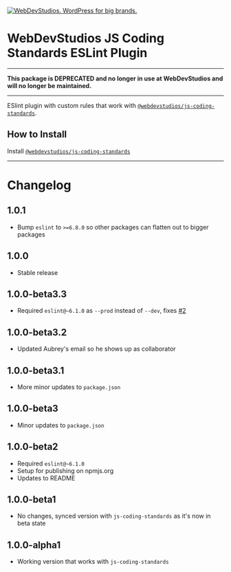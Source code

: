 <a href="https://webdevstudios.com/contact/"><img src="https://webdevstudios.com/wp-content/uploads/2018/04/wds-github-banner.png" alt="WebDevStudios. WordPress for big brands."></a>

# WebDevStudios JS Coding Standards ESLint Plugin

----

**This package is DEPRECATED and no longer in use at WebDevStudios and will no longer be maintained.**

----

ESlint plugin with custom rules that work with [`@webdevstudios/js-coding-standards`](https://github.com/WebDevStudios/js-coding-standards).

## How to Install

Install [`@webdevstudios/js-coding-standards`](https://github.com/WebDevStudios/js-coding-standards)

___________________

# Changelog

## 1.0.1

- Bump `eslint` to `>=6.8.0` so other packages can flatten out to bigger packages

## 1.0.0

- Stable release

## 1.0.0-beta3.3

- Required `eslint@~6.1.0` as `--prod` instead of `--dev`, fixes [#2](https://github.com/WebDevStudios/eslint-plugin-js-coding-standards/issues/2)

## 1.0.0-beta3.2

- Updated Aubrey's email so he shows up as collaborator

## 1.0.0-beta3.1

- More minor updates to `package.json`

## 1.0.0-beta3

- Minor updates to `package.json`

## 1.0.0-beta2

- Required `eslint@~6.1.0`
- Setup for publishing on npmjs.org
- Updates to README

## 1.0.0-beta1

- No changes, synced version with `js-coding-standards` as it's now in beta state

## 1.0.0-alpha1

- Working version that works with `js-coding-standards`
